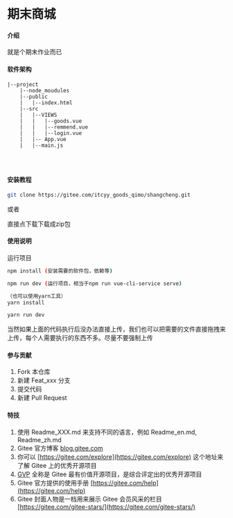 # 期末商城

#### 介绍

就是个期末作业而已

#### 软件架构

```
|--project
	|--node_moudules
	|--public
	|	|--index.html
	|--src
	|	|--VIEWS
	|	|	|--goods.vue
	|	|	|--remmend.vue
	|	|	|--login.vue
	|	|-- App.vue
	|	|--main.js
	
	
	
```



#### 安装教程

```sh
git clone https://gitee.com/itcyy_goods_qimo/shangcheng.git
```

或者

直接点下载下载成zip包

#### 使用说明

运行项目

```sh
npm install (安装需要的软件包，依赖等)

npm run dev (运行项目，相当于npm run vue-cli-service serve)

（也可以使用yarn工具）
yarn install

yarn run dev
```


当然如果上面的代码执行后没办法直接上传，我们也可以把需要的文件直接拖拽来上传，每个人需要执行的东西不多。尽量不要强制上传

#### 参与贡献

1.  Fork 本仓库
2.  新建 Feat_xxx 分支
3.  提交代码
4.  新建 Pull Request


#### 特技

1.  使用 Readme\_XXX.md 来支持不同的语言，例如 Readme\_en.md, Readme\_zh.md
2.  Gitee 官方博客 [blog.gitee.com](https://blog.gitee.com)
3.  你可以 [https://gitee.com/explore](https://gitee.com/explore) 这个地址来了解 Gitee 上的优秀开源项目
4.  [GVP](https://gitee.com/gvp) 全称是 Gitee 最有价值开源项目，是综合评定出的优秀开源项目
5.  Gitee 官方提供的使用手册 [https://gitee.com/help](https://gitee.com/help)
6.  Gitee 封面人物是一档用来展示 Gitee 会员风采的栏目 [https://gitee.com/gitee-stars/](https://gitee.com/gitee-stars/)
